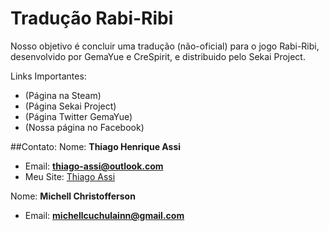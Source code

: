 # Tradução Rabi-Ribi
Nosso objetivo é concluir uma tradução (não-oficial) para o jogo Rabi-Ribi, desenvolvido por GemaYue e CreSpirit, e distribuido pelo Sekai Project.

Links Importantes:
- (Página na Steam)
- (Página Sekai Project)
- (Página Twitter GemaYue)
- (Nossa página no Facebook)

##Contato:
Nome: **Thiago Henrique Assi**
- Email: **thiago-assi@outlook.com**
- Meu Site: [Thiago Assi](https://thiago-assi.000webhostapp.com)

Nome: **Michell Christofferson**
- Email: **michellcuchulainn@gmail.com**
